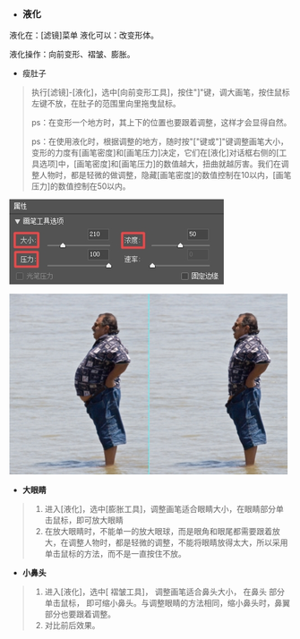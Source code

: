 * ### 液化


液化在：\[滤镜\]菜单
液化可以：改变形体。

液化操作：向前变形、褶皱、膨胀。

* 瘦肚子

> 执行\[滤镜\]-\[液化\]，选中\[向前变形工具\]，按住"\]"键，调大画笔，按住鼠标左键不放，在肚子的范围里向里拖曳鼠标。
> 
> ps：在变形一个地方时，其上下的位置也要跟着调整，这样才会显得自然。
> 
> ps：在使用液化时，根据调整的地方，随时按"\["键或"\]"键调整画笔大小，变形的力度有\[画笔密度\]和\[画笔压力\]决定，它们在\[液化\]对话框右侧的\[工具选项\]中，\[画笔密度\]和\[画笔压力\]的数值越大，扭曲就越厉害。我们在调整人物时，都是轻微的做调整，隐藏\[画笔密度\]的数值控制在10以内，\[画笔压力\]的数值控制在50以内。



![](/assets/液化2.jpg)

![](/assets/液化大肚子.jpg)

* **大眼睛**

> 1. 进入\[液化\]，选中\[膨胀工具\]，调整画笔适合眼睛大小，在眼睛部分单击鼠标，即可放大眼睛
> 2. 在放大眼睛时，不能单一的放大眼球，而是眼角和眼尾都需要跟着放大，在调整人物时，都是轻微的调整，不能将眼睛放得太大，所以采用单击鼠标的方法，而不是一直按住不放。

* **小鼻头**

> 1. 进入\[液化\]，选中\[ 褶皱工具\]， 调整画笔适合鼻头大小， 在鼻头 部分单击鼠标， 即可缩小鼻头。与调整眼睛的方法相同，缩小鼻头时，鼻翼部分也要跟着调整。
> 2. 对比前后效果。

